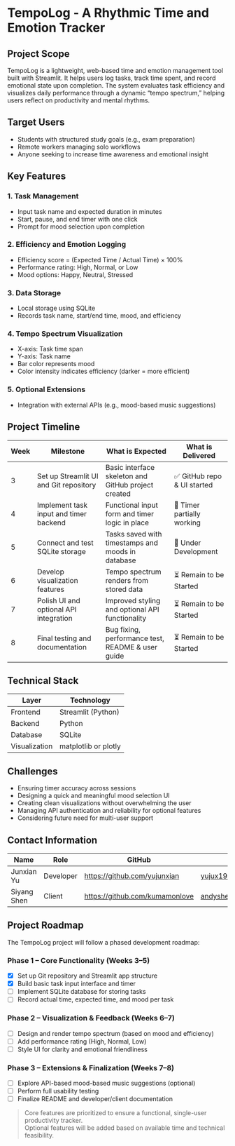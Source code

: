 # TempoLog - A Rhythmic Time and Emotion Tracker

## Project Scope

TempoLog is a lightweight, web-based time and emotion management tool built with Streamlit. It helps users log tasks, track time spent, and record emotional state upon completion. The system evaluates task efficiency and visualizes daily performance through a dynamic “tempo spectrum,” helping users reflect on productivity and mental rhythms.

## Target Users

- Students with structured study goals (e.g., exam preparation)
- Remote workers managing solo workflows
- Anyone seeking to increase time awareness and emotional insight

## Key Features

### 1. Task Management
- Input task name and expected duration in minutes
- Start, pause, and end timer with one click
- Prompt for mood selection upon completion

### 2. Efficiency and Emotion Logging
- Efficiency score = (Expected Time / Actual Time) × 100%
- Performance rating: High, Normal, or Low
- Mood options: Happy, Neutral, Stressed

### 3. Data Storage
- Local storage using SQLite
- Records task name, start/end time, mood, and efficiency

### 4. Tempo Spectrum Visualization
- X-axis: Task time span
- Y-axis: Task name
- Bar color represents mood
- Color intensity indicates efficiency (darker = more efficient)

### 5. Optional Extensions
- Integration with external APIs (e.g., mood-based music suggestions)

## Project Timeline

| Week | Milestone                             | What is Expected                                     | What is Delivered               |
|------|----------------------------------------|------------------------------------------------------|----------------------------------|
| 3    | Set up Streamlit UI and Git repository | Basic interface skeleton and GitHub project created  | ✅ GitHub repo & UI started      |
| 4    | Implement task input and timer backend | Functional input form and timer logic in place       | 🔄 Timer partially working       |
| 5    | Connect and test SQLite storage        | Tasks saved with timestamps and moods in database    | 🔄  Under Development                        |
| 6    | Develop visualization features         | Tempo spectrum renders from stored data              | ⏳ Remain to be Started                        |
| 7    | Polish UI and optional API integration | Improved styling and optional API functionality      | ⏳ Remain to be Started                        |
| 8    | Final testing and documentation        | Bug fixing, performance test, README & user guide    | ⏳ Remain to be Started                        |

## Technical Stack

| Layer         | Technology         |
|---------------|--------------------|
| Frontend      | Streamlit (Python) |
| Backend       | Python             |
| Database      | SQLite             |
| Visualization | matplotlib or plotly |

## Challenges

- Ensuring timer accuracy across sessions
- Designing a quick and meaningful mood selection UI
- Creating clean visualizations without overwhelming the user
- Managing API authentication and reliability for optional features
- Considering future need for multi-user support

## Contact Information

| Name        | Role      | GitHub                                   | Email               |
|-------------|-----------|------------------------------------------|---------------------|
| Junxian Yu  | Developer | https://github.com/yujunxian             | yujux1998@gmail.com |
| Siyang Shen | Client    | https://github.com/kumamonlove           | andyshen@uw.edu     |

##  Project Roadmap
The TempoLog project will follow a phased development roadmap:

###  Phase 1 – Core Functionality (Weeks 3–5)
- [x] Set up Git repository and Streamlit app structure
- [x] Build basic task input interface and timer
- [ ] Implement SQLite database for storing tasks
- [ ] Record actual time, expected time, and mood per task

###  Phase 2 – Visualization & Feedback (Weeks 6–7)
- [ ] Design and render tempo spectrum (based on mood and efficiency)
- [ ] Add performance rating (High, Normal, Low)
- [ ] Style UI for clarity and emotional friendliness

###  Phase 3 – Extensions & Finalization (Weeks 7–8)
- [ ] Explore API-based mood-based music suggestions (optional)
- [ ] Perform full usability testing
- [ ] Finalize README and developer/client documentation

>  Core features are prioritized to ensure a functional, single-user productivity tracker.  
>  Optional features will be added based on available time and technical feasibility.

